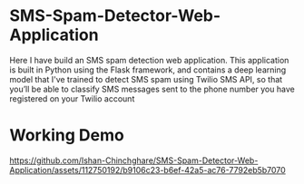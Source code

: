 # SMS-Spam-Detector-Web-Application
Here I have build an SMS spam detection web application. This application is built in Python using the Flask framework, and contains a deep learning model that I've trained to detect SMS spam using Twilio SMS API, so that you’ll be able to classify SMS messages sent to the phone number you have registered on your Twilio account

# Working Demo
https://github.com/Ishan-Chinchghare/SMS-Spam-Detector-Web-Application/assets/112750192/b9106c23-b6ef-42a5-ac76-7792eb5b7070


